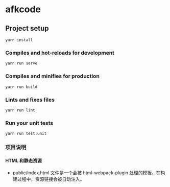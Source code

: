 # afkcode

## Project setup
```
yarn install
```

### Compiles and hot-reloads for development
```
yarn run serve
```

### Compiles and minifies for production
```
yarn run build
```

### Lints and fixes files
```
yarn run lint
```

### Run your unit tests
```
yarn run test:unit
```
### 项目说明
#### HTML 和静态资源
  - public/index.html 文件是一个会被 html-webpack-plugin 处理的模板。在构建过程中，资源链接会被自动注入。
